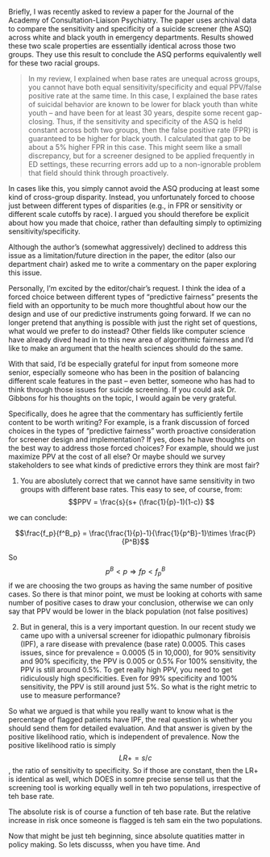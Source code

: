 Briefly, I was recently asked to review a paper for the Journal of the Academy of Consultation-Liaison Psychiatry. The paper uses archival data to compare the sensitivity and specificity of a suicide screener (the ASQ) across white and black youth in emergency departments. Results showed these two scale properties are essentially identical across those two groups. They use this result to conclude the ASQ performs equivalently well for these two racial groups.

> In my review, I explained when base rates are unequal across groups, you cannot have both equal sensitivity/specificity and equal PPV/false positive rate at the same time. In this case, I explained the base rates of suicidal behavior are known to be lower for black youth than white youth – and have been for at least 30 years, despite some recent gap-closing. Thus, if the sensitivity and specificity of the ASQ is held constant across both two groups, then the false positive rate (FPR) is guaranteed to be higher for black youth. I calculated that gap to be about a 5% higher FPR in this case. This might seem like a small discrepancy, but for a screener designed to be applied frequently in ED settings, these recurring errors add up to a non-ignorable problem that field should think through proactively.


In cases like this, you simply cannot avoid the ASQ producing at least some kind of cross-group disparity. Instead, you unfortunately forced to choose just between different types of disparities (e.g., in FPR or sensitivity or different scale cutoffs by race). I argued you should therefore be explicit about how you made that choice, rather than defaulting simply to optimizing sensitivity/specificity.

Although the author’s (somewhat aggressively) declined to address this issue as a limitation/future direction in the paper, the editor (also our department chair) asked me to write a commentary on the paper exploring this issue.

Personally, I’m excited by the editor/chair’s request. I think the idea of a forced choice between different types of “predictive fairness” presents the field with an opportunity to be much more thoughtful about how our the design and use of  our predictive instruments going forward. If we can no longer pretend that anything is possible with just the right set of questions, what would we prefer to do instead? Other fields like computer science have already dived head in to this new area of algorithmic fairness and I’d like to make an argument that the health sciences should do the same.

 With that said, I’d be especially grateful for input from someone more senior, especially someone who has been in the position of balancing different scale features in the past – even better, someone who has had to think through those issues for suicide screening. If you could ask Dr. Gibbons for his thoughts on the topic, I would again be very grateful.

 Specifically, does he agree that the commentary has sufficiently fertile content to be worth writing? For example, is a frank discussion of forced choices in the types of “predictive fairness” worth proactive consideration for screener design and implementation? If yes, does he have thoughts on the best way to address those forced choices? For example, should we just maximize PPV at the cost of all else? Or maybe should we survey stakeholders to see what kinds of predictive errors they think are most fair?
 
 
 1. You are aboslutely correct that we cannot have same sensitivity in two groups with different base rates. This easy to see, of course, from:
 $$PPV = \frac{s}{s+ (\frac{1}{p}-1)(1-c)} $$

we can conclude:

$$\frac{f_p}{f^B_p} = \frac{\frac{1}{p}-1}{\frac{1}{p^B}-1}\times \frac{P}{P^B}$$
 
 So $$p^B < p \Rightarrow  fp < f_p^B$$
  if we are choosing the two groups as having the same number of positive cases.
 So there is that minor point, we must be looking at cohorts with same number of positive cases to draw your conclusion, otherwise we can only say that PPV would be lower in the black population (not false positives)
 
 
 2. But in general, this is a very important question. In our recent study we came upo with a universal screener for idiopathic pulmonary fibroisis (IPF), a rare disease with prevalence (base rate) 0.0005. This cases issues, since for prevalence = 0.0005 (5 in 10,000), for 90% sensitivity and 
90% specificity, the PPV is 0.005 or 0.5% For 100% sensitivity, the PPV is still around 0.5%.
To get really high PPV, you need to get ridiculously high specificities. Even for 99% specificity and 
100% sensitivity, the PPV is still around just 5%. So what is the right metric to use to measure performance?

So what we argued is that while you really want to know what is the percentage of flagged patients have IPF,
the real question is whether you should send them for detailed evaluation. And that answer is 
given by the positive likelihood ratio, which is independent of prevalence. Now the positive likelihood ratio is simply 
$$LR+=s/c$$, the ratio of sensitivity to specificity. So if those are constant, then the LR+ is identical as well, which DOES in somre precise sense tell us that the screening tool is working equally well in teh two populations, irrespective of teh base rate. 

The absolute risk is of course a function of teh base rate. But the relative increase in risk once someone is flagged is teh sam ein the two populations. 

Now that might be just teh beginning, since absolute quatities matter in policy making. So lets discusss, when you have time. And
 
 
 